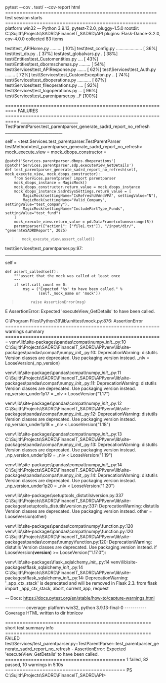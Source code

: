  pytest --cov . test/ --cov-report html
===================================================== test session starts =====================================================
platform win32 -- Python 3.9.13, pytest-7.2.0, pluggy-1.5.0
rootdir: C:\Sujith\Projects\SADRD\FinanceIT_SADRD\API
plugins: Flask-Dance-3.2.0, cov-4.0.0
collected 83 items

test\test_APIHome.py .........                                                                                           [ 10%]
test\test_config.py .....................                                                                                [ 36%]
test\test_db.py .                                                                                                        [ 37%] 
test\test_globalvars.py .                                                                                                [ 38%]
test\Entities\test_Customentities.py ....                                                                                [ 43%]
test\Entities\test_dbormschemas.py .........                                                                             [ 54%]
test\Services\test_APIResponse.py .......                                                                                [ 62%]
test\Services\test_Auth.py ........                                                                                      [ 72%]
test\Services\test_CustomException.py ..                                                                                 [ 74%]
test\Services\test_dboperations.py ...........                                                                           [ 87%]
test\Services\test_fileoperations.py ....                                                                                [ 92%]
test\Services\test_logoperations.py ...                                                                                  [ 96%]
test\Services\test_parentparser.py ..F                                                                                   [100%]

========================================================== FAILURES =========================================================== 
_____________________________ TestParentParser.test_parentparser_generate_sadrd_report_no_refresh _____________________________ 

self = <test.Services.test_parentparser.TestParentParser testMethod=test_parentparser_generate_sadrd_report_no_refresh>
mock_execute_view = <MagicMock name='executeView_GetDetails' id='2902718639120'>
mock_dbops_constructor = <MagicMock name='dboperations' id='2902718902480'>

    @patch('Services.parentparser.dbops.dboperations')
    @patch('Services.parentparser.sdp.executeView_GetDetails')
    def test_parentparser_generate_sadrd_report_no_refresh(self, mock_execute_view, mock_dbops_constructor):
        from Services.parentparser import parentparser
        mock_dbops_instance = MagicMock()
        mock_dbops_constructor.return_value = mock_dbops_instance
        mock_dbops_instance.SadrdSysSettings.return_value = [
            MagicMock(settingName="IsRefreshUVAndVPA", settingValue="N"),
            MagicMock(settingName="Valid_Company", settingValue="test_company"),
            MagicMock(settingName="IncludePartType_Funds", settingValue="test_fund")
        ]
        mock_execute_view.return_value = pd.DataFrame(columns=range(5))
        parentparser({"action1": ["file1.txt"]}, "/input/dir/", "generateSADRDReport", 2025)
>       mock_execute_view.assert_called()

test\Services\test_parentparser.py:97:
_ _ _ _ _ _ _ _ _ _ _ _ _ _ _ _ _ _ _ _ _ _ _ _ _ _ _ _ _ _ _ _ _ _ _ _ _ _ _ _ _ _ _ _ _ _ _ _ _ _ _ _ _ _ _ _ _ _ _ _ _ _ _ _ 

self = <MagicMock name='executeView_GetDetails' id='2902718639120'>

    def assert_called(self):
        """assert that the mock was called at least once
        """
        if self.call_count == 0:
            msg = ("Expected '%s' to have been called." %
                   (self._mock_name or 'mock'))
>           raise AssertionError(msg)
E           AssertionError: Expected 'executeView_GetDetails' to have been called.

C:\Program Files\Python39\lib\unittest\mock.py:876: AssertionError
====================================================== warnings summary ======================================================= 
venv\lib\site-packages\pandas\compat\numpy\__init__.py:10
  C:\Sujith\Projects\SADRD\FinanceIT_SADRD\API\venv\lib\site-packages\pandas\compat\numpy\__init__.py:10: DeprecationWarning: distutils Version classes are deprecated. Use packaging.version instead.
    _nlv = LooseVersion(_np_version)

venv\lib\site-packages\pandas\compat\numpy\__init__.py:11
  C:\Sujith\Projects\SADRD\FinanceIT_SADRD\API\venv\lib\site-packages\pandas\compat\numpy\__init__.py:11: DeprecationWarning: distutils Version classes are deprecated. Use packaging.version instead.
    np_version_under1p17 = _nlv < LooseVersion("1.17")

venv\lib\site-packages\pandas\compat\numpy\__init__.py:12
  C:\Sujith\Projects\SADRD\FinanceIT_SADRD\API\venv\lib\site-packages\pandas\compat\numpy\__init__.py:12: DeprecationWarning: distutils Version classes are deprecated. Use packaging.version instead.
    np_version_under1p18 = _nlv < LooseVersion("1.18")

venv\lib\site-packages\pandas\compat\numpy\__init__.py:13
  C:\Sujith\Projects\SADRD\FinanceIT_SADRD\API\venv\lib\site-packages\pandas\compat\numpy\__init__.py:13: DeprecationWarning: distutils Version classes are deprecated. Use packaging.version instead.
    _np_version_under1p19 = _nlv < LooseVersion("1.19")

venv\lib\site-packages\pandas\compat\numpy\__init__.py:14
  C:\Sujith\Projects\SADRD\FinanceIT_SADRD\API\venv\lib\site-packages\pandas\compat\numpy\__init__.py:14: DeprecationWarning: distutils Version classes are deprecated. Use packaging.version instead.
    _np_version_under1p20 = _nlv < LooseVersion("1.20")

venv\lib\site-packages\setuptools\_distutils\version.py:337
  C:\Sujith\Projects\SADRD\FinanceIT_SADRD\API\venv\lib\site-packages\setuptools\_distutils\version.py:337: DeprecationWarning: distutils Version classes are deprecated. Use packaging.version instead.
    other = LooseVersion(other)

venv\lib\site-packages\pandas\compat\numpy\function.py:120
venv\lib\site-packages\pandas\compat\numpy\function.py:120
  C:\Sujith\Projects\SADRD\FinanceIT_SADRD\API\venv\lib\site-packages\pandas\compat\numpy\function.py:120: DeprecationWarning: distutils Version classes are deprecated. Use packaging.version instead.
    if LooseVersion(__version__) >= LooseVersion("1.17.0"):

venv\lib\site-packages\flask_sqlalchemy\__init__.py:14
venv\lib\site-packages\flask_sqlalchemy\__init__.py:14
  C:\Sujith\Projects\SADRD\FinanceIT_SADRD\API\venv\lib\site-packages\flask_sqlalchemy\__init__.py:14: DeprecationWarning: '_app_ctx_stack' is deprecated and will be removed in Flask 2.3.
    from flask import _app_ctx_stack, abort, current_app, request

-- Docs: https://docs.pytest.org/en/stable/how-to/capture-warnings.html

---------- coverage: platform win32, python 3.9.13-final-0 -----------
Coverage HTML written to dir htmlcov

=================================================== short test summary info ===================================================
FAILED test/Services/test_parentparser.py::TestParentParser::test_parentparser_generate_sadrd_report_no_refresh - AssertionError: Expected 'executeView_GetDetails' to have been called.
========================================== 1 failed, 82 passed, 10 warnings in 5.10s ========================================== 
PS C:\Sujith\Projects\SADRD\FinanceIT_SADRD\API> 
